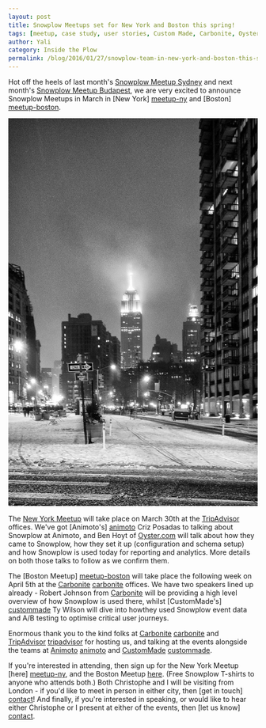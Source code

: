 ```yaml
---
layout: post
title: Snowplow Meetups set for New York and Boston this spring!
tags: [meetup, case study, user stories, Custom Made, Carbonite, Oyster Travel, Animoto]
author: Yali
category: Inside the Plow
permalink: /blog/2016/01/27/snowplow-team-in-new-york-and-boston-this-spring/
---
```


Hot off the heels of last month's [Snowplow Meetup Sydney][meetup-sydney] and next month's [Snowplow Meetup Budapest][meetup-budapest], we are very excited to announce Snowplow Meetups in March in [New York] [meetup-ny] and [Boston] [meetup-boston].

![new-york-in-snow][ny-image]

The [New York Meetup][meetup-ny] will take place on March 30th at the [TripAdvisor][tripadvisor] offices. We've got [Animoto's] [animoto] Criz Posadas to talking about Snowplow at Animoto, and Ben Hoyt of [Oyster.com][oyster] will talk about how they came to Snowplow, how they set it up (configuration and schema setup) and how Snowplow is used today for reporting and analytics. More details on both those talks to follow as we confirm them.

<!--more-->

The [Boston Meetup] [meetup-boston] will take place the following week on April 5th at the [Carbonite] [carbonite] offices. We have two speakers lined up already - Robert Johnson from [Carbonite][carbonite] will be providing a high level overview of how Snowplow is used there, whilst [CustomMade's] [custommade] Ty Wilson will dive into howthey used Snowplow event data and A/B testing to optimise critical user journeys.

Enormous thank you to the kind folks at [Carbonite] [carbonite] and [TripAdvisor] [tripadvisor] for hosting us, and talking at the events alongside the teams at [Animoto] [animoto] and [CustomMade] [custommade].

If you're interested in attending, then sign up for the New York Meetup [here] [meetup-ny], and the Boston Meetup [here][meetup-boston]. (Free Snowplow T-shirts to anyone who attends both.) Both Christophe and I will be visiting from London - if you'd like to meet in person in either city, then [get in touch] [contact]! And finally, if you're interested in speaking, or would like to hear either Christophe or I present at either of the events, then [let us know] [contact].

[meetup-sydney]: /blog/2016/01/12/bauer-and-digdeep-presentations-at-snowplow-meetup-sydney/
[meetup-budapest]: http://www.meetup.com/Snowplow-Analytics-Budapest/events/226861638/
[meetup-ny]: http://www.meetup.com/Snowplow-Analytics-New-York/events/227410376/
[meetup-boston]: http://www.meetup.com/Snowplow-Analytics-Boston/events/227411770/
[ny-image]: /assets/img/blog/2016/01/new-york-snow.jpg
[animoto]: https://animoto.com/
[oyster]: http://www.oyster.com/
[carbonite]: http://www.carbonite.com/
[custommade]: http://www.custommade.com/
[contact]: /contact/
[tripadvisor]: http://www.tripadvisor.com
